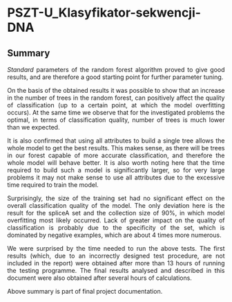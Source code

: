 # PSZT-U_Klasyfikator-sekwencji-DNA

## Summary
<p align="justify">
<i>Standard</i> parameters of the random forest algorithm proved to give good results, and are therefore a good starting point for further parameter tuning. 
</p>

<p align="justify">
On the basis of the obtained results it was possible to show that an increase in the number of trees in the random forest, can positively affect the quality of 
classification (up to a certain point, at which the model overfitting occurs). At the same time we observe that for the investigated problems the optimal, in terms 
of classification quality, number of trees is much lower than we expected. 
</p>

<p align="justify">
It is also confirmed that using all attributes to build a single tree allows the whole model to get the best results. This makes sense, as there will be trees in 
our forest capable of more accurate classification, and therefore the whole model will behave better. It is also worth noting here that the time required to build 
such a model is significantly larger, so for very large problems it may not make sense to use all attributes due to the excessive time required to train the model. 
</p>
  
<p align="justify">
Surprisingly, the size of the training set had no significant effect on the overall classification quality of the model. The only deviation here is the result for 
the spliceA set and the collection size of 90%, in which model overfitting most likely occurred. Lack of greater impact on the quality of classification is probably 
due to the specificity of the set, which is dominated by negative examples, which are about 4 times more numerous.
</p>
  
<p align="justify">
We were surprised by the time needed to run the above tests. The first results (which, due to an incorrectly designed test procedure, are not included in the 
report) were obtained after more than 13 hours of running the testing programme. The final results analysed and described in this document were also obtained after 
several hours of calculations. 
</p>

Above summary is part of final project documentation.
